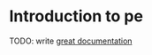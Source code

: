# Introduction to pe

TODO: write [great documentation](http://jacobian.org/writing/great-documentation/what-to-write/)
